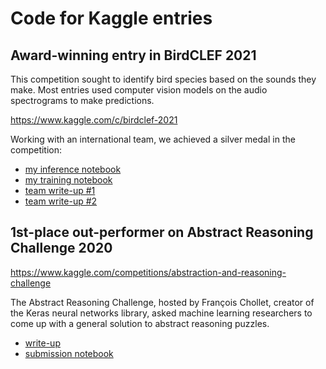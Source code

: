 # Code for Kaggle entries

## Award-winning entry in BirdCLEF 2021

This competition sought to identify bird species based on the sounds they make. Most entries used computer vision models on the audio spectrograms to make predictions.

https://www.kaggle.com/c/birdclef-2021

Working with an international team, we achieved a silver medal in the competition:

* [my inference notebook](https://www.kaggle.com/code/philipkd/inference-with-secondary-labels-0-995/)
* [my training notebook](https://colab.research.google.com/drive/1We8KBbEr9qLt82E0R5yLmPgj88lCZEAA)
* [team write-up #1](https://www.kaggle.com/competitions/birdclef-2021/discussion/243343)
* [team write-up #2](https://www.kaggle.com/competitions/birdclef-2021/discussion/243671)

## 1st-place out-performer on Abstract Reasoning Challenge 2020

https://www.kaggle.com/competitions/abstraction-and-reasoning-challenge

The Abstract Reasoning Challenge, hosted by François Chollet, creator of the Keras neural networks library, asked machine learning researchers to come up with a general solution to abstract reasoning puzzles.

* [write-up](https://www.kaggle.com/c/abstraction-and-reasoning-challenge/discussion/234352)
* [submission notebook](https://www.kaggle.com/code/philipkd/arc-late-submission-1st-and-3rd-place-ensemble/notebook)
